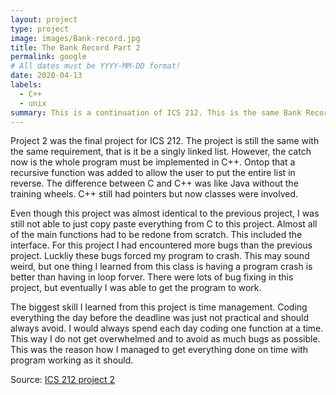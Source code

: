 ```yaml
---
layout: project
type: project
image: images/Bank-record.jpg
title: The Bank Record Part 2
permalink: google
# All dates must be YYYY-MM-DD format!
date: 2020-04-13
labels:
  - C++
  - unix
summary: This is a continuation of ICS 212. This is the same Bank Record project as in project 1. But this time in C++ with additional functions/features added and new requirements.
---
```


Project 2 was the final project for ICS 212. The project is still the same with the same requirement, that is it be a singly linked list. However, the catch now is the whole program must be implemented in C++. Ontop that a recursive function was added to allow the user to put the entire list in reverse. The difference between C and C++ was like Java without the training wheels. C++ still had pointers but now classes were involved. 

Even though this project was almost identical to the previous project, I was still not able to just copy paste everything from C to this project. Almost all of the main functions had to be redone from scratch. This included the interface. For this project I had encountered more bugs than the previous project. Luckliy these bugs forced my program to crash. This may sound weird, but one thing I learned from this class is having a program crash is better than having in loop forver. There were lots of bug fixing in this project, but eventually I was able to get the program to work.

The biggest skill I learned from this project is time management. Coding everything the day before the deadline was just not practical and should always avoid. I would always spend each day coding one function at a time. This way I do not get overwhelmed and to avoid as much bugs as possible. This was the reason how I managed to get everything done on time with program working as it should.

Source: <a href="https://github.com/buccatm/ICS212-Project-2"><i class="large github icon "></i>ICS 212 project 2</a>

